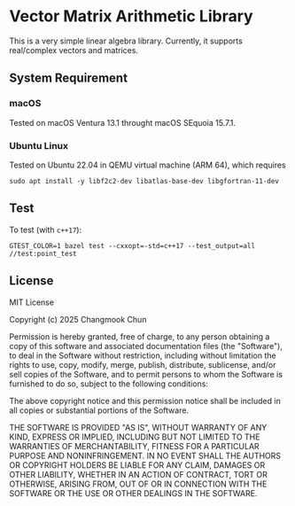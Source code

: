 # Vector Matrix Arithmetic Library

This is a very simple linear algebra library.  Currently, it supports real/complex vectors and matrices.

## System Requirement

### macOS

Tested on macOS Ventura 13.1 throught macOS SEquoia 15.7.1.

### Ubuntu Linux

Tested on Ubuntu 22.04 in QEMU virtual machine (ARM 64), which requires
```shell
sudo apt install -y libf2c2-dev libatlas-base-dev libgfortran-11-dev
```

## Test

To test (with `c++17`):
```
GTEST_COLOR=1 bazel test --cxxopt=-std=c++17 --test_output=all //test:point_test
```

## License

MIT License

Copyright (c) 2025 Changmook Chun

Permission is hereby granted, free of charge, to any person obtaining a copy
of this software and associated documentation files (the "Software"), to deal
in the Software without restriction, including without limitation the rights
to use, copy, modify, merge, publish, distribute, sublicense, and/or sell
copies of the Software, and to permit persons to whom the Software is
furnished to do so, subject to the following conditions:

The above copyright notice and this permission notice shall be included in all
copies or substantial portions of the Software.

THE SOFTWARE IS PROVIDED "AS IS", WITHOUT WARRANTY OF ANY KIND, EXPRESS OR
IMPLIED, INCLUDING BUT NOT LIMITED TO THE WARRANTIES OF MERCHANTABILITY,
FITNESS FOR A PARTICULAR PURPOSE AND NONINFRINGEMENT. IN NO EVENT SHALL THE
AUTHORS OR COPYRIGHT HOLDERS BE LIABLE FOR ANY CLAIM, DAMAGES OR OTHER
LIABILITY, WHETHER IN AN ACTION OF CONTRACT, TORT OR OTHERWISE, ARISING FROM,
OUT OF OR IN CONNECTION WITH THE SOFTWARE OR THE USE OR OTHER DEALINGS IN THE
SOFTWARE.

